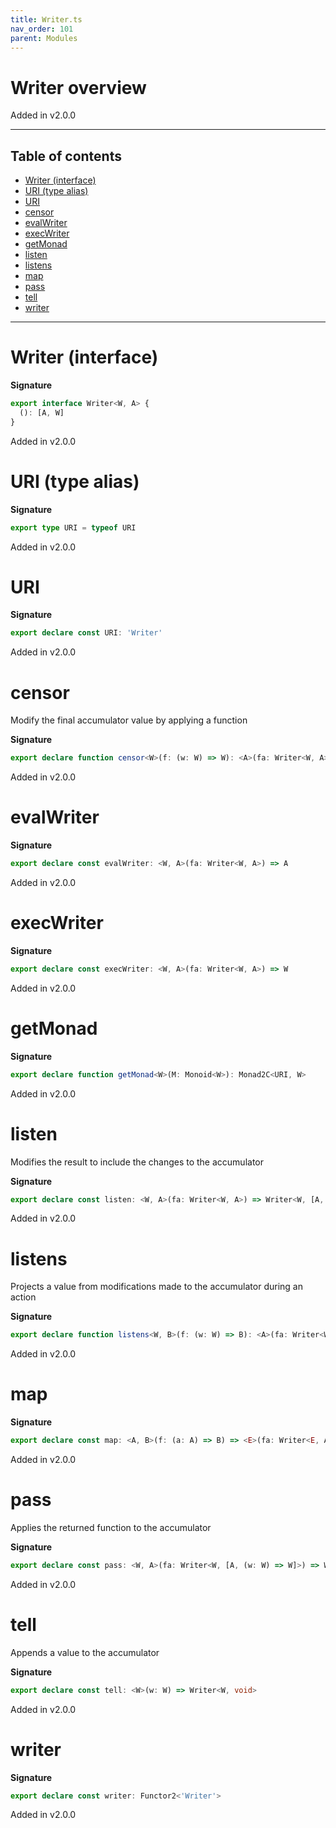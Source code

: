 ```yaml
---
title: Writer.ts
nav_order: 101
parent: Modules
---
```


# Writer overview

Added in v2.0.0

---

<h2 class="text-delta">Table of contents</h2>

- [Writer (interface)](#writer-interface)
- [URI (type alias)](#uri-type-alias)
- [URI](#uri)
- [censor](#censor)
- [evalWriter](#evalwriter)
- [execWriter](#execwriter)
- [getMonad](#getmonad)
- [listen](#listen)
- [listens](#listens)
- [map](#map)
- [pass](#pass)
- [tell](#tell)
- [writer](#writer)

---

# Writer (interface)

**Signature**

```ts
export interface Writer<W, A> {
  (): [A, W]
}
```

Added in v2.0.0

# URI (type alias)

**Signature**

```ts
export type URI = typeof URI
```

Added in v2.0.0

# URI

**Signature**

```ts
export declare const URI: 'Writer'
```

Added in v2.0.0

# censor

Modify the final accumulator value by applying a function

**Signature**

```ts
export declare function censor<W>(f: (w: W) => W): <A>(fa: Writer<W, A>) => Writer<W, A>
```

Added in v2.0.0

# evalWriter

**Signature**

```ts
export declare const evalWriter: <W, A>(fa: Writer<W, A>) => A
```

Added in v2.0.0

# execWriter

**Signature**

```ts
export declare const execWriter: <W, A>(fa: Writer<W, A>) => W
```

Added in v2.0.0

# getMonad

**Signature**

```ts
export declare function getMonad<W>(M: Monoid<W>): Monad2C<URI, W>
```

Added in v2.0.0

# listen

Modifies the result to include the changes to the accumulator

**Signature**

```ts
export declare const listen: <W, A>(fa: Writer<W, A>) => Writer<W, [A, W]>
```

Added in v2.0.0

# listens

Projects a value from modifications made to the accumulator during an action

**Signature**

```ts
export declare function listens<W, B>(f: (w: W) => B): <A>(fa: Writer<W, A>) => Writer<W, [A, B]>
```

Added in v2.0.0

# map

**Signature**

```ts
export declare const map: <A, B>(f: (a: A) => B) => <E>(fa: Writer<E, A>) => Writer<E, B>
```

Added in v2.0.0

# pass

Applies the returned function to the accumulator

**Signature**

```ts
export declare const pass: <W, A>(fa: Writer<W, [A, (w: W) => W]>) => Writer<W, A>
```

Added in v2.0.0

# tell

Appends a value to the accumulator

**Signature**

```ts
export declare const tell: <W>(w: W) => Writer<W, void>
```

Added in v2.0.0

# writer

**Signature**

```ts
export declare const writer: Functor2<'Writer'>
```

Added in v2.0.0
